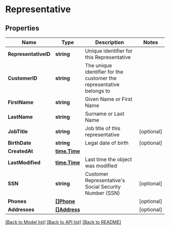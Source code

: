 # Representative

## Properties

Name | Type | Description | Notes
------------ | ------------- | ------------- | -------------
**RepresentativeID** | **string** | Unique identifier for this Representative | 
**CustomerID** | **string** | The unique identifier for the customer the representative belongs to | 
**FirstName** | **string** | Given Name or First Name | 
**LastName** | **string** | Surname or Last Name | 
**JobTitle** | **string** | Job title of this representative | [optional] 
**BirthDate** | **string** | Legal date of birth | [optional] 
**CreatedAt** | [**time.Time**](time.Time.md) |  | 
**LastModified** | [**time.Time**](time.Time.md) | Last time the object was modified | 
**SSN** | **string** | Customer Representative&#39;s Social Security Number (SSN) | [optional] 
**Phones** | [**[]Phone**](Phone.md) |  | [optional] 
**Addresses** | [**[]Address**](Address.md) |  | [optional] 

[[Back to Model list]](../README.md#documentation-for-models) [[Back to API list]](../README.md#documentation-for-api-endpoints) [[Back to README]](../README.md)


